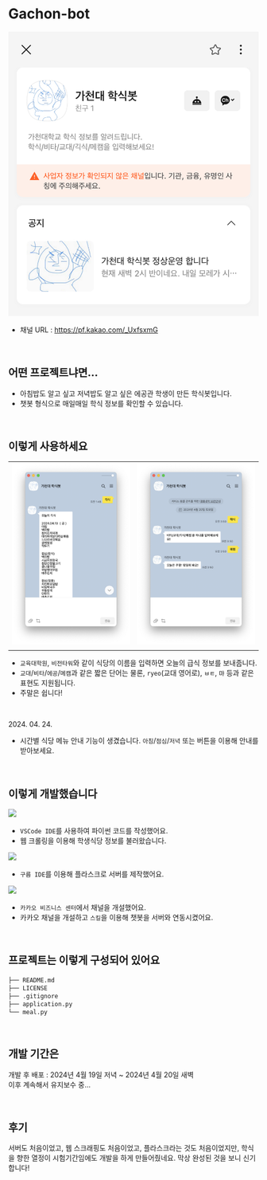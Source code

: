 # Gachon-bot

![Gachon-bot_home](images/Gachon-bot_home.jpeg)


- 채널 URL : https://pf.kakao.com/_UxfsxmG

<br>

## 어떤 프로젝트냐면...
- 아침밥도 알고 싶고 저녁밥도 알고 싶은 에공관 학생이 만든 학식봇입니다.
- 챗봇 형식으로 매일매일 학식 정보를 확인할 수 있습니다.

<br>

## 이렇게 사용하세요
|||
|---|---|
|![example1](images/example1.png)|![Alt text](images/example2.png)|
|||

- `교육대학원`, `비전타워`와 같이 식당의 이름을 입력하면 오늘의 급식 정보를 보내줍니다.
- `교대`/`비타`/`에공`/`메캠`과 같은 짧은 단어는 물론, `ryeo`(교대 영어로), `ㅂㅌ`, `먀` 등과 같은 표현도 지원됩니다.
- 주말은 쉽니다!

<br>

<p>2024. 04. 24.</p>

- 시간별 식당 메뉴 안내 기능이 생겼습니다. `아침`/`점심`/`저녁` 또는 버튼을 이용해 안내를 받아보세요.

<br>

## 이렇게 개발했습니다
<img src="https://img.shields.io/badge/python-3776AB?style=for-the-badge&logo=python&logoColor=white">

- `VSCode IDE`를 사용하여 파이썬 코드를 작성했어요.
- 웹 크롤링을 이용해 학생식당 정보를 불러왔습니다.

<img src="https://img.shields.io/badge/flask-000000?style=for-the-badge&logo=flask&logoColor=white">

- `구름 IDE`를 이용해 플라스크로 서버를 제작했어요.

<img src="https://img.shields.io/badge/KAKAO TALK-FEE500?style=for-the-badge&logoColor=white">

- `카카오 비즈니스 센터`에서 채널을 개설했어요.
- 카카오 채널을 개설하고 `스킬`을 이용해 챗봇을 서버와 연동시켰어요.

<br>

## 프로젝트는 이렇게 구성되어 있어요
```
├── README.md
├── LICENSE
├── .gitignore
├── application.py
└── meal.py
```

<br>

## 개발 기간은
개발 후 배포 : 2024년 4월 19일 저녁 ~ 2024년 4월 20일 새벽<br>
이후 계속해서 유지보수 중...

<br>

## 후기
서버도 처음이었고, 웹 스크래핑도 처음이었고, 플라스크라는 것도 처음이었지만, 학식을 향한 열정이 시험기간임에도 개발을 하게 만들어줬네요. 막상 완성된 것을 보니 신기합니다!
